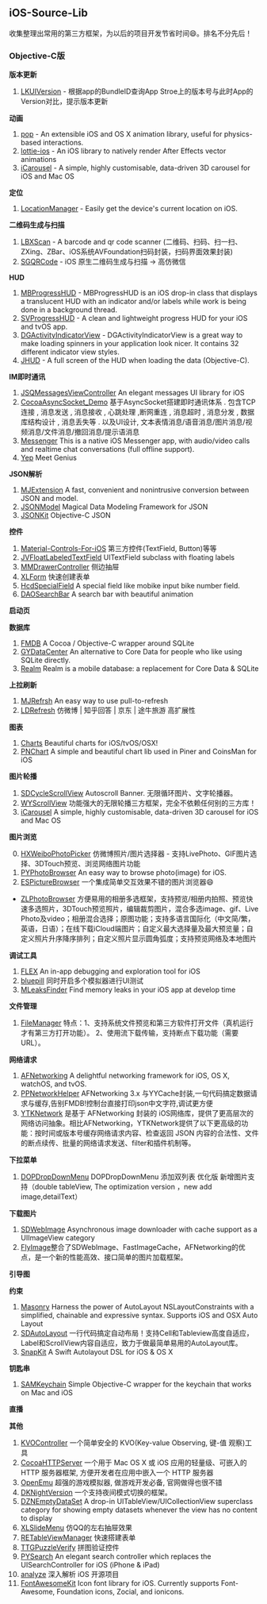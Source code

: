 ## iOS-Source-Lib
收集整理出常用的第三方框架，为以后的项目开发节省时间😄。排名不分先后！  

### Objective-C版

**版本更新**

1. [LKUIVersion]() - 根据app的BundleID查询App Stroe上的版本号与此时App的Version对比，提示版本更新

**动画**

1. [pop](https://github.com/facebook/pop) - An extensible iOS and OS X animation library, useful for physics-based interactions.
2. [lottie-ios](https://github.com/airbnb/lottie-ios) - An iOS library to natively render After Effects vector animations
3. [iCarousel](https://github.com/nicklockwood/iCarousel) - A simple, highly customisable, data-driven 3D carousel for iOS and Mac OS

**定位**

1. [LocationManager](https://github.com/intuit/LocationManager) - Easily get the device's current location on iOS.


**二维码生成与扫描**

1. [LBXScan](https://github.com/MxABC/LBXScan) - A barcode and qr code scanner (二维码、扫码、扫一扫、ZXing、ZBar、iOS系统AVFoundation扫码封装，扫码界面效果封装)
2. [SGQRCode](https://github.com/kingsic/SGQRCode) - iOS 原生二维码生成与扫描 -> 高仿微信

**HUD**

1. [MBProgressHUD](https://github.com/jdg/MBProgressHUD) - MBProgressHUD is an iOS drop-in class that displays a translucent HUD with an indicator and/or labels while work is being done in a background thread.
2. [SVProgressHUD](https://github.com/SVProgressHUD/SVProgressHUD) - A clean and lightweight progress HUD for your iOS and tvOS app.
3. [DGActivityIndicatorView](https://github.com/gontovnik/DGActivityIndicatorView) - DGActivityIndicatorView is a great way to make loading spinners in your application look nicer. It contains 32 different indicator view styles.
4. [JHUD](https://github.com/Jinxiansen/JHUD) - A full screen of the HUD when loading the data (Objective-C).

**IM即时通讯**

1. [JSQMessagesViewController](https://github.com/jessesquires/JSQMessagesViewController) An elegant messages UI library for iOS
2. [CocoaAsyncSocket_Demo](https://github.com/coderMyy/CocoaAsyncSocket_Demo) 基于AsyncSocket搭建即时通讯体系 . 包含TCP连接 , 消息发送 , 消息接收 , 心跳处理 ,断网重连 , 消息超时 , 消息分发 , 数据库结构设计 , 消息丢失等 . 以及UI设计, 文本表情消息/语音消息/图片消息/视频消息/文件消息/撤回消息/提示语消息
3. [Messenger](https://github.com/relatedcode/Messenger) This is a native iOS Messenger app, with audio/video calls and realtime chat conversations (full offline support).
4. [Yep](https://github.com/CatchChat/Yep) Meet Genius 

**JSON解析**

1. [MJExtension](https://github.com/CoderMJLee/MJExtension) A fast, convenient and nonintrusive conversion between JSON and model.
2. [JSONModel](https://github.com/jsonmodel/jsonmodel) Magical Data Modeling Framework for JSON
3. [JSONKit](https://github.com/johnezang/JSONKit) Objective-C JSON

**控件**

1. [Material-Controls-For-iOS](https://github.com/fpt-software/Material-Controls-For-iOS/) 第三方控件(TextField, Button)等等
2. [JVFloatLabeledTextField](https://github.com/jverdi/JVFloatLabeledTextField) UITextField subclass with floating labels
3. [MMDrawerController](https://github.com/mutualmobile/MMDrawerController) 侧边抽屉
4. [XLForm](https://github.com/xmartlabs/XLForm) 快速创建表单
5. [HcdSpecialField](https://github.com/Jvaeyhcd/HcdSpecialField) A special field like mobike input bike number field.
6. [DAOSearchBar](https://github.com/daoseng33/DAOSearchBar) A search bar with beautiful animation


**启动页**

**数据库**  

1. [FMDB](https://github.com/ccgus/fmdb) A Cocoa / Objective-C wrapper around SQLite
2. [GYDataCenter](https://github.com/Zepo/GYDataCenter) An alternative to Core Data for people who like using SQLite directly.
3. [Realm](https://github.com/realm/realm-cocoa) Realm is a mobile database: a replacement for Core Data & SQLite

**上拉刷新**

1. [MJRefrsh](https://github.com/CoderMJLee/MJRefresh) An easy way to use pull-to-refresh
2. [LDRefresh](https://github.com/SNTD/LDRefresh) 仿微博 | 知乎回答 | 京东 | 途牛旅游 高扩展性

**图表**

1. [Charts](https://github.com/danielgindi/Charts) Beautiful charts for iOS/tvOS/OSX!
2. [PNChart](https://github.com/kevinzhow/PNChart) A simple and beautiful chart lib used in Piner and CoinsMan for iOS

**图片轮播**

1. [SDCycleScrollView](https://github.com/gsdios/SDCycleScrollView) Autoscroll Banner. 无限循环图片、文字轮播器。
2. [WYScrollView](https://github.com/Jacke-xu/WYScrollView) 功能强大的无限轮播三方框架，完全不依赖任何别的三方库！
3. [iCarousel](https://github.com/nicklockwood/iCarousel) A simple, highly customisable, data-driven 3D carousel for iOS and Mac OS

**图片浏览**

0. [HXWeiboPhotoPicker](https://github.com/LoveZYForever/HXWeiboPhotoPicker) 仿微博照片/图片选择器 - 支持LivePhoto、GIF图片选择、3DTouch预览、浏览网络图片功能
1. [PYPhotoBrowser](https://github.com/iphone5solo/PYPhotoBrowser) An easy way to browse photo(image) for iOS.
2. [ESPictureBrowser](https://github.com/EnjoySR/ESPictureBrowser) 一个集成简单交互效果不错的图片浏览器😄
* [ZLPhotoBrowser](https://github.com/longitachi/ZLPhotoBrowser) 方便易用的相册多选框架，支持预览/相册内拍照、预览快速多选照片，3DTouch预览照片，编辑裁剪图片，混合多选image、gif、Live Photo及video；相册混合选择；原图功能；支持多语言国际化（中文简/繁，英语，日语）；在线下载iCloud端图片；自定义最大选择量及最大预览量；自定义照片升序降序排列；自定义照片显示圆角弧度；支持预览网络及本地图片

**调试工具**

1. [FLEX](https://github.com/Flipboard/FLEX) An in-app debugging and exploration tool for iOS
2. [bluepill](https://github.com/linkedin/bluepill) 同时开启多个模拟器进行UI测试
3. [MLeaksFinder](https://github.com/Zepo/MLeaksFinder) Find memory leaks in your iOS app at develop time


**文件管理**

1. [FileManager](https://github.com/Kssss/FileManager)  特点：1、支持系统文件预览和第三方软件打开文件（真机运行才有第三方打开功能）。 2、使用流下载传输，支持断点下载功能（需要URL）。

**网络请求**

1. [AFNetworking](https://github.com/AFNetworking/AFNetworking) A delightful networking framework for iOS, OS X, watchOS, and tvOS. 
2. [PPNetworkHelper](https://github.com/jkpang/PPNetworkHelper) AFNetworking 3.x 与YYCache封装,一句代码搞定数据请求与缓存,告别FMDB!控制台直接打印json中文字符,调试更方便
3. [YTKNetwork](https://github.com/yuantiku/YTKNetwork)  是基于 AFNetworking 封装的 iOS网络库，提供了更高层次的网络访问抽象。相比AFNetworking，YTKNetwork提供了以下更高级的功能：按时间或版本号缓存网络请求内容、检查返回 JSON 内容的合法性、文件的断点续传、批量的网络请求发送、filter和插件机制等。

**下拉菜单**  

1. [DOPDropDownMenu](https://github.com/12207480/DOPDropDownMenu-Enhanced) DOPDropDownMenu 添加双列表 优化版 新增图片支持（double tableView, The optimization version ，new add image,detailText）


**下载图片**

1. [SDWebImage](https://github.com/rs/SDWebImage) Asynchronous image downloader with cache support as a UIImageView category
3. [FlyImage]()整合了SDWebImage、FastImageCache，AFNetworking的优点，是一个新的性能高效、接口简单的图片加载框架。

**引导图**

**约束**

1. [Masonry](https://github.com/SnapKit/Masonry) Harness the power of AutoLayout NSLayoutConstraints with a simplified, chainable and expressive syntax. Supports iOS and OSX Auto Layout
2. [SDAutoLayout](https://github.com/gsdios/SDAutoLayout) 一行代码搞定自动布局！支持Cell和Tableview高度自适应，Label和ScrollView内容自适应，致力于做最简单易用的AutoLayout库。
3. [SnapKit](https://github.com/SnapKit/SnapKit) A Swift Autolayout DSL for iOS & OS X 

**钥匙串**  

1. [SAMKeychain](https://github.com/soffes/SAMKeychain) Simple Objective-C wrapper for the keychain that works on Mac and iOS


**直播**




**其他**  

1. [KVOController](https://github.com/facebook/KVOController) 一个简单安全的 KVO(Key-value Observing, 键-值 观察)工具
2. [CocoaHTTPServer](https://github.com/robbiehanson/CocoaHTTPServer) 一个用于 Mac OS X 或 iOS 应用的轻量级、可嵌入的HTTP 服务器框架, 方便开发者在应用中嵌入一个 HTTP 服务器
3. [OpenEmu](https://github.com/OpenEmu/OpenEmu) 超强的游戏模拟器, 做游戏开发必备, 官网做得也很不错
4. [DKNightVersion](https://github.com/Draveness/DKNightVersion) 一个支持夜间模式切换的框架。
5. [DZNEmptyDataSet](https://github.com/dzenbot/DZNEmptyDataSet) A drop-in UITableView/UICollectionView superclass category for showing empty datasets whenever the view has no content to display
6. [XLSlideMenu](https://github.com/mengxianliang/XLSlideMenu) 仿QQ的左右抽屉效果
7. [RETableViewManager](https://github.com/romaonthego/RETableViewManager) 快速搭建表单
8. [TTGPuzzleVerify](https://github.com/zekunyan/TTGPuzzleVerify) 拼图验证控件
9. [PYSearch](https://github.com/iphone5solo/PYSearch) An elegant search controller which replaces the UISearchController for iOS (iPhone & iPad) 
10. [analyze](https://github.com/Draveness/analyze) 深入解析 iOS 开源项目
11. [FontAwesomeKit](https://github.com/PrideChung/FontAwesomeKit) Icon font library for iOS. Currently supports Font-Awesome, Foundation icons, Zocial, and ionicons.










